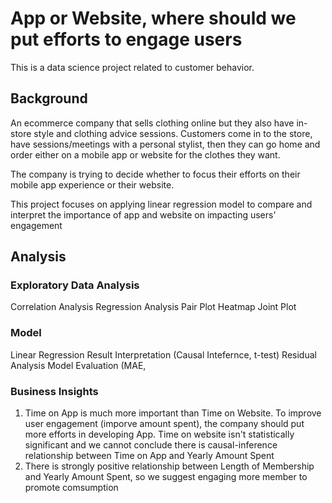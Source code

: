 
# App or Website, where should we put efforts to engage users
This is a data science project related to customer behavior.

## Background
An ecommerce company that sells clothing online but they also have in-store style and clothing advice sessions. Customers come in to the store, have sessions/meetings with a personal stylist, then they can go home and order either on a mobile app or website for the clothes they want.

The company is trying to decide whether to focus their efforts on their mobile app experience or their website.

This project focuses on applying linear regression model to compare and interpret the importance of app and website on impacting users' engagement

## Analysis

### Exploratory Data Analysis
Correlation Analysis
Regression Analysis
Pair Plot
Heatmap
Joint Plot

### Model
Linear Regression
Result Interpretation (Causal Intefernce, t-test)
Residual Analysis
Model Evaluation (MAE, 

### Business Insights
1. Time on App is much more important than Time on Website. To improve user engagement (imporve amount spent), the company should put more efforts in developing App. Time on website isn't statistically significant and we cannot conclude there is causal-inference relationship between Time on App and Yearly Amount Spent
2. There is strongly positive relationship between Length of Membership and Yearly Amount Spent, so we suggest engaging more member to promote comsumption

